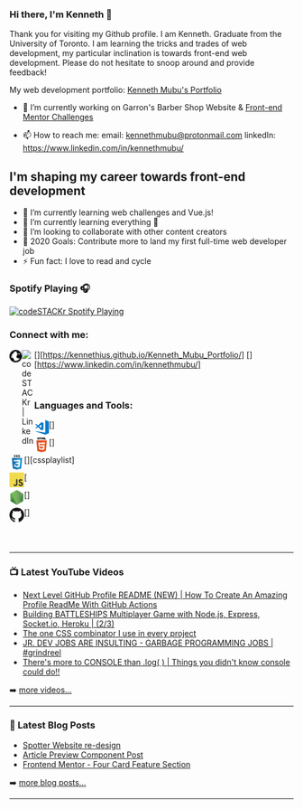 ### Hi there, I'm Kenneth 👋

Thank you for visiting my Github profile. I am Kenneth. Graduate from the University of Toronto.
I am learning the tricks and trades of web development, my particular inclination is towards front-end web development. Please do not hesitate to snoop around and provide feedback!

My web development portfolio: <a href="https://kennethius.github.io/Kenneth_Mubu_Portfolio/">Kenneth Mubu's Portfolio</a>

- 🔭 I’m currently working on Garron's Barber Shop Website & <a href="https://www.frontendmentor.io/profile/Kennethius">Front-end Mentor Challenges</a>

- 📫 How to reach me: 
      email: kennethmubu@protonmail.com
      linkedIn: https://www.linkedin.com/in/kennethmubu/

## I'm shaping my career towards front-end development

- 🌱 I’m currently learning web challenges and Vue.js!
- 🌱 I’m currently learning everything 🤣
- 👯 I’m looking to collaborate with other content creators
- 🥅 2020 Goals: Contribute more to land my first full-time web developer job
- ⚡ Fun fact: I love to read and cycle

### Spotify Playing 🎧
[<img src="https://now-playing-codestackr.vercel.app/api/spotify-playing" alt="codeSTACKr Spotify Playing" width="350" />](https://open.spotify.com/user/andromanonthemoon?si=2PCELzL9RMC_Uo6iJ0GSmQ)


### Connect with me:

[<img align="left" alt="codeSTACKr.com" width="22px" src="https://raw.githubusercontent.com/iconic/open-iconic/master/svg/globe.svg" />][https://kennethius.github.io/Kenneth_Mubu_Portfolio/]
[<img align="left" alt="codeSTACKr | LinkedIn" width="22px" src="https://cdn.jsdelivr.net/npm/simple-icons@v3/icons/linkedin.svg" />][https://www.linkedin.com/in/kennethmubu/]


<br />

### Languages and Tools:

[<img align="left" alt="Visual Studio Code" width="26px" src="https://raw.githubusercontent.com/github/explore/80688e429a7d4ef2fca1e82350fe8e3517d3494d/topics/visual-studio-code/visual-studio-code.png" />]

[<img align="left" alt="HTML5" width="26px" src="https://raw.githubusercontent.com/github/explore/80688e429a7d4ef2fca1e82350fe8e3517d3494d/topics/html/html.png" />]

[<img align="left" alt="CSS3" width="26px" src="https://raw.githubusercontent.com/github/explore/80688e429a7d4ef2fca1e82350fe8e3517d3494d/topics/css/css.png" />][cssplaylist]


[<img align="left" alt="JavaScript" width="26px" src="https://raw.githubusercontent.com/github/explore/80688e429a7d4ef2fca1e82350fe8e3517d3494d/topics/javascript/javascript.png" />


[<img align="left" alt="Node.js" width="26px" src="https://raw.githubusercontent.com/github/explore/80688e429a7d4ef2fca1e82350fe8e3517d3494d/topics/nodejs/nodejs.png" />]

[<img align="left" alt="GitHub" width="26px" src="https://raw.githubusercontent.com/github/explore/78df643247d429f6cc873026c0622819ad797942/topics/github/github.png" />]


<br />
<br />

---

### 📺 Latest YouTube Videos

<!-- YOUTUBE:START -->
- [Next Level GitHub Profile README (NEW) | How To Create An Amazing Profile ReadMe With GitHub Actions](https://www.youtube.com/watch?v=ECuqb5Tv9qI)
- [Building BATTLESHIPS Multiplayer Game with Node.js, Express, Socket.io, Heroku | (2/3)](https://www.youtube.com/watch?v=TpAwggQJPUQ)
- [The one CSS combinator I use in every project](https://www.youtube.com/watch?v=cuEHx9DoWI4)
- [JR. DEV JOBS ARE INSULTING - GARBAGE PROGRAMMING JOBS | #grindreel](https://www.youtube.com/watch?v=9-Ri-ezukBI)
- [There's more to CONSOLE than .log( ) | Things you didn't know console could do!!](https://www.youtube.com/watch?v=_-bHhEGcDiQ)
<!-- YOUTUBE:END -->

➡️ [more videos...](https://www.youtube.com/watch?v=1toVDr9dYbM)

---

### 📕 Latest Blog Posts

<!-- BLOG-POST-LIST:START -->
- [Spotter Website re-design](https://kennethmubusblog.tumblr.com/post/612237780588937216/spotter-website-redesign)
- [Article Preview Component Post](https://kennethmubusblog.tumblr.com/post/625721744293068800/frontend-mentor-article-preview-component-coding)
- [Frontend Mentor - Four Card Feature Section](https://kennethmubusblog.tumblr.com/post/625721857324269568/frontend-mentor-four-card-feature-section-coding)
<!-- BLOG-POST-LIST:END -->

➡️ [more blog posts...](https://kennethmubusblog.tumblr.com/post/179162353025/sky-replacement-2018-gimp-kennethmsportfolio)

---
